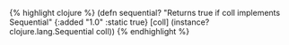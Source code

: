 {% highlight clojure %}
(defn sequential?
 "Returns true if coll implements Sequential"
 {:added "1.0"
  :static true}
  [coll] (instance? clojure.lang.Sequential coll))
{% endhighlight %}
